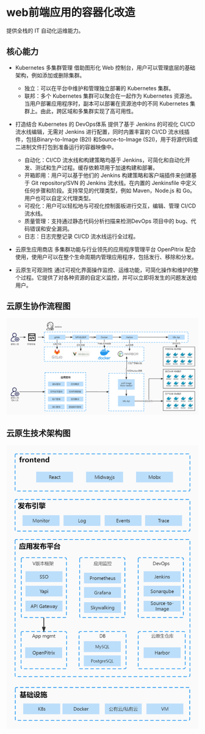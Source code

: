 # web前端应用的容器化改造
提供全栈的 IT 自动化运维能力。

## 核心能力

- Kubernetes 多集群管理
    借助图形化 Web 控制台，用户可以管理底层的基础架构，例如添加或删除集群。
  - 独立：可以在平台中维护和管理独立部署的 Kubernetes 集群。
  - 联邦：多个 Kubernetes 集群可以聚合在一起作为 Kubernetes 资源池。当用户部署应用程序时，副本可以部署在资源池中的不同 Kubernetes 集群上。由此，跨区域和多集群实现了高可用性。

- 打造结合 Kubernetes 的 DevOps体系
    提供了基于 Jenkins 的可视化 CI/CD 流水线编辑，无需对 Jenkins 进行配置，同时内置丰富的 CI/CD 流水线插件，包括Binary-to-Image (B2I) 和Source-to-Image (S2I)，用于将源代码或二进制文件打包到准备运行的容器映像中。

    - 自动化：CI/CD 流水线和构建策略均基于 Jenkins，可简化和自动化开发、测试和生产过程。缓存依赖项用于加速构建和部署。
    - 开箱即用：用户可以基于他们的 Jenkins 构建策略和客户端插件来创建基于 Git repository/SVN 的 Jenkins 流水线。在内置的 Jenkinsfile 中定义任何步骤和阶段。支持常见的代理类型，例如 Maven，Node.js 和 Go。用户也可以自定义代理类型。
    - 可视化：用户可以轻松地与可视化控制面板进行交互，编辑、管理 CI/CD 流水线。
    - 质量管理：支持通过静态代码分析扫描来检测DevOps 项目中的 bug、代码错误和安全漏洞。
    - 日志：日志完整记录 CI/CD 流水线运行全过程。

- 云原生应用商店
    多集群功能与行业领先的应用程序管理平台 OpenPitrix 配合使用，使用户可以在整个生命周期内管理应用程序，包括发行、移除和分发。

- 云原生可观测性
    通过可视化界面操作监控、运维功能，可简化操作和维护的整个过程。它提供了对各种资源的自定义监控，并可以立即将发生的问题发送给用户。

## 云原生协作流程图
![系统架构图](../images/应用层云原生协作流程.jpg)

## 云原生技术架构图

![系统架构图](../images/云原生规划-技术架构.png)




